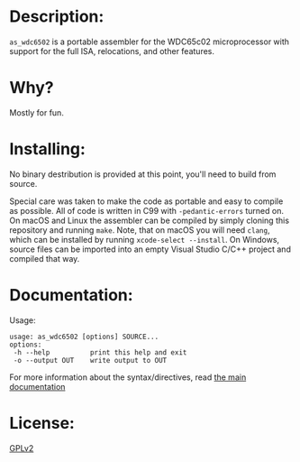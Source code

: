 # Description:
`as_wdc6502` is a portable assembler for the WDC65c02 microprocessor with support
for the full ISA, relocations, and other features.

# Why?

Mostly for fun.

# Installing:

No binary destribution is provided at this point, you'll need to build from
source.

Special care was taken to make the code as portable and easy to compile as
possible. All of code is written in C99 with `-pedantic-errors` turned on. On
macOS and Linux the assembler can be compiled by simply cloning this repository
and running `make`. Note, that on macOS you will need `clang`, which can be
installed by running `xcode-select --install`. On Windows, source files can be 
imported into an empty Visual Studio C/C++ project and compiled that way.

# Documentation:

Usage:
```
usage: as_wdc6502 [options] SOURCE...
options:
 -h --help          print this help and exit
 -o --output OUT    write output to OUT
```
For more information about the syntax/directives, read [the main documentation](./doc/README.md)

# License:

[GPLv2](./LICENSE)